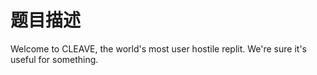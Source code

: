 # 题目描述

Welcome to CLEAVE, the world's most user hostile replit. We're sure it's useful for something.
